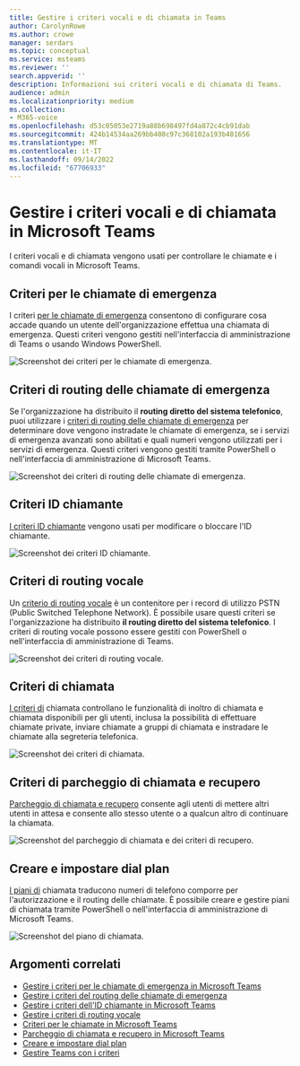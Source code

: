 ```yaml
---
title: Gestire i criteri vocali e di chiamata in Teams
author: CarolynRowe
ms.author: crowe
manager: serdars
ms.topic: conceptual
ms.service: msteams
ms.reviewer: ''
search.appverid: ''
description: Informazioni sui criteri vocali e di chiamata di Teams.
audience: admin
ms.localizationpriority: medium
ms.collection:
- M365-voice
ms.openlocfilehash: d53c05053e2719a88b698497fd4a872c4cb91dab
ms.sourcegitcommit: 424b14534aa269bb408c97c368102a193b481656
ms.translationtype: MT
ms.contentlocale: it-IT
ms.lasthandoff: 09/14/2022
ms.locfileid: "67706933"
---
```

# <a name="manage-voice-and-calling-policies-in-microsoft-teams"></a>Gestire i criteri vocali e di chiamata in Microsoft Teams

I criteri vocali e di chiamata vengono usati per controllare le chiamate e i comandi vocali in Microsoft Teams.

## <a name="emergency-calling-policies"></a>Criteri per le chiamate di emergenza

I criteri [per le chiamate di emergenza](manage-emergency-calling-policies.md) consentono di configurare cosa accade quando un utente dell'organizzazione effettua una chiamata di emergenza. Questi criteri vengono gestiti nell'interfaccia di amministrazione di Teams o usando Windows PowerShell.

![Screenshot dei criteri per le chiamate di emergenza.](media/emergency-calling-policy2.png)

## <a name="emergency-call-routing-policies"></a>Criteri di routing delle chiamate di emergenza

Se l'organizzazione ha distribuito il **routing diretto del sistema telefonico**, puoi utilizzare i [criteri di routing delle chiamate di emergenza](manage-emergency-call-routing-policies.md) per determinare dove vengono instradate le chiamate di emergenza, se i servizi di emergenza avanzati sono abilitati e quali numeri vengono utilizzati per i servizi di emergenza. Questi criteri vengono gestiti tramite PowerShell o nell'interfaccia di amministrazione di Microsoft Teams.

![Screenshot dei criteri di routing delle chiamate di emergenza.](media/emergency-call-routing-policy.png)

## <a name="caller-id-policies"></a>Criteri ID chiamante

[I criteri ID chiamante](caller-id-policies.md) vengono usati per modificare o bloccare l'ID chiamante.

![Screenshot dei criteri ID chiamante.](media/caller-id-policy.png)

## <a name="voice-routing-policies"></a>Criteri di routing vocale

Un [criterio di routing vocale](manage-voice-routing-policies.md) è un contenitore per i record di utilizzo PSTN (Public Switched Telephone Network). È possibile usare questi criteri se l'organizzazione ha distribuito **il routing diretto del sistema telefonico**. I criteri di routing vocale possono essere gestiti con PowerShell o nell'interfaccia di amministrazione di Teams.

![Screenshot dei criteri di routing vocale.](media/voice-routing-policy.png)

## <a name="calling-policies"></a>Criteri di chiamata

[I criteri di](teams-calling-policy.md) chiamata controllano le funzionalità di inoltro di chiamata e chiamata disponibili per gli utenti, inclusa la possibilità di effettuare chiamate private, inviare chiamate a gruppi di chiamata e instradare le chiamate alla segreteria telefonica.

![Screenshot dei criteri di chiamata.](media/calling-policy.png)

## <a name="call-park-and-retrieve-policies"></a>Criteri di parcheggio di chiamata e recupero

[Parcheggio di chiamata e recupero](call-park-and-retrieve.md) consente agli utenti di mettere altri utenti in attesa e consente allo stesso utente o a qualcun altro di continuare la chiamata.

![Screenshot del parcheggio di chiamata e dei criteri di recupero.](media/call-park-policy.png)

## <a name="create-and-manage-dial-plans"></a>Creare e impostare dial plan

[I piani di](create-and-manage-dial-plans.md) chiamata traducono numeri di telefono comporre per l'autorizzazione e il routing delle chiamate. È possibile creare e gestire piani di chiamata tramite PowerShell o nell'interfaccia di amministrazione di Microsoft Teams.

![Screenshot del piano di chiamata.](media/dial-plans.png)

## <a name="related-topics"></a>Argomenti correlati

* [Gestire i criteri per le chiamate di emergenza in Microsoft Teams](manage-emergency-calling-policies.md)
* [Gestire i criteri del routing delle chiamate di emergenza](manage-emergency-call-routing-policies.md)
* [Gestire i criteri dell'ID chiamante in Microsoft Teams](caller-id-policies.md)
* [Gestire i criteri di routing vocale](manage-voice-routing-policies.md)
* [Criteri per le chiamate in Microsoft Teams](teams-calling-policy.md)
* [Parcheggio di chiamata e recupero in Microsoft Teams](call-park-and-retrieve.md)
* [Creare e impostare dial plan](create-and-manage-dial-plans.md)
* [Gestire Teams con i criteri](manage-teams-with-policies.md)
